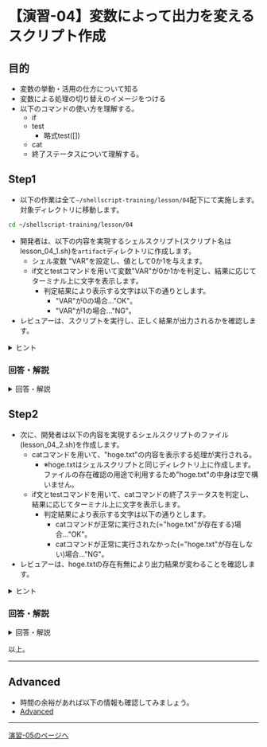 # 【演習-04】変数によって出力を変えるスクリプト作成

## 目的

- 変数の挙動・活用の仕方について知る
- 変数による処理の切り替えのイメージをつける
- 以下のコマンドの使い方を理解する。
    - if
    - test
        - 略式test([])
    - cat
  - 終了ステータスについて理解する。

## Step1

- 以下の作業は全て`~/shellscript-training/lesson/04`配下にて実施します。対象ディレクトリに移動します。

```bash
cd ~/shellscript-training/lesson/04
```

- 開発者は、以下の内容を実現するシェルスクリプト(スクリプト名はlesson_04_1.sh)を`artifact`ディレクトリに作成します。
  - シェル変数 "VAR"を設定し、値として0か1を与えます。 
  - if文とtestコマンドを用いて変数"VAR"が0か1かを判定し、結果に応じてターミナル上に文字を表示します。
    - 判定結果により表示する文字は以下の通りとします。
      - "VAR"が0の場合…"OK"。
      - "VAR"が1の場合…"NG"。
- レビュアーは、スクリプトを実行し、正しく結果が出力されるかを確認します。

<details>
<summary>ヒント</summary>
<div>

- シェル変数の指定は以下のように記載します。

```
VAR=0
```

- testコマンドの条件指定には`数値1 -eq 数値2`が活用できます。

</div></details>


### 回答・解説

<details>
<summary>回答・解説</summary>
<div>

- 以下の内容でlesson_04_1.shを作成します。

```bash
#!/bin/bash
VAR=0

if [ $VAR -eq 0 ]; then
  echo "OK"
else
  echo "NG"
fi
```

- `VAR=0` …シェル変数VARに値0を代入します。
- `if 条件式 ;then else fi` …条件分岐。ifの後の条件式が真の場合thenの後に記載された処理が、偽の場合elseの後に記載された処理が実行されます。
- `[ $VAR -eq 0 ]`…条件指定で、$VARの内容が0とイコールであれば真となります。

- 実行は以下ように行います。

```bash
bash ./artifacts/lesson_04_1.sh
```

- 以下の内容がターミナル上に表示されていることを確認。  

```
OK
```

- `./artifacts/lesson_04_1.sh`内の`VAR=0`を`VAR=1`に書き換えます。 
- 書き換え後、スクリプトを実行し、NGがターミナル上に表示されていることを確認します。

</div>
</details>

## Step2

- 次に、開発者は以下の内容を実現するシェルスクリプトのファイル(lesson_04_2.sh)を作成します。
  - catコマンドを用いて、"hoge.txt"の内容を表示する処理が実行される。
    - ※hoge.txtはシェルスクリプトと同じディレクトリ上に作成します。ファイルの存在確認の用途で利用するため"hoge.txt"の中身は空で構いません。
  - if文とtestコマンドを用いて、catコマンドの終了ステータスを判定し、結果に応じてターミナル上に文字を表示します。
    - 判定結果により表示する文字は以下の通りとします。
      - catコマンドが正常に実行された(="hoge.txt"が存在する)場合…"OK"。
      - catコマンドが正常に実行されなかった(="hoge.txt"が存在しない)場合…"NG"。
- レビュアーは、hoge.txtの存在有無により出力結果が変わることを確認します。

<details>
<summary>ヒント</summary>
<div>

- catコマンドの終了ステータスを取得するためには特殊変数`$?`を使用できます。
- 特殊変数`$?`の値が0、つまり成功かそれ以外を判定するために`数値1 - eq 数値2`を使用できます。

</div>
</details>

### 回答・解説

<details>
<summary>回答・解説</summary>
<div>

- 以下のようなスクリプトを作成します。(lesson_04_2.sh)

```　sh
#!/bin/bash
cat hoge.txt

if [ $? -eq 0 ]; then
  echo "OK"
else
  echo "NG"
fi
```

- `[ $? -eq 0 ]`…条件指定。`$?`は特殊変数で、直前のコマンドが成功している場合は値が0となる。その他の値の場合は失敗を示すます。
- 空ファイルを作成するtouchコマンドを実行して、hoge.txtを作成します。(エディタから直接からファイルを作成しても良い)

```
touch ./artifacts/hoge.txt
```

- bashコマンドで`lesson_04_2.sh`を実行します。  

```
bash lesson_04_2.sh
```

- 以下の内容がターミナル上に表示されていることを確認します。  

```
OK
```

- ファイルを削除するrmコマンドを実行して、hoge.txtを削除します。

```bash
rm hoge.txt
```

- bashコマンドでlesson_04_2.shを再度実行します。  

```
bash lesson_04_2.sh
```

- 以下の内容がターミナル上に表示されていることを確認します。  

```
cat: hoge.txt: No such file or directory
NG
```

</div>
</details>

以上。

---

## Advanced

- 時間の余裕があれば以下の情報も確認してみましょう。
- [Advanced](./advanced.md)

---

[演習-05のページへ](../05/basic.md)


